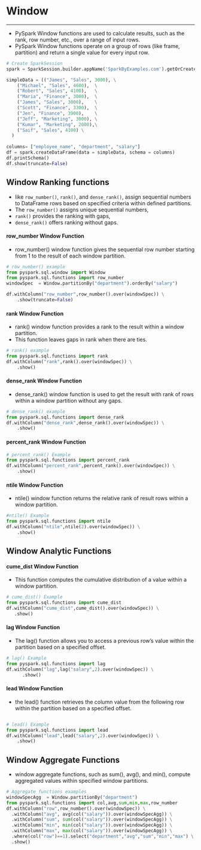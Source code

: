 # Window

---
* PySpark Window functions are used to calculate results, such as the rank, row number, etc., over a range of input rows.
* PySpark Window functions operate on a group of rows (like frame, partition) and return a single value for every input row.
```python
# Create SparkSession
spark = SparkSession.builder.appName('SparkByExamples.com').getOrCreate()

simpleData = (("James", "Sales", 3000), \
    ("Michael", "Sales", 4600),  \
    ("Robert", "Sales", 4100),   \
    ("Maria", "Finance", 3000),  \
    ("James", "Sales", 3000),    \
    ("Scott", "Finance", 3300),  \
    ("Jen", "Finance", 3900),    \
    ("Jeff", "Marketing", 3000), \
    ("Kumar", "Marketing", 2000),\
    ("Saif", "Sales", 4100) \
  )
 
columns= ["employee_name", "department", "salary"]
df = spark.createDataFrame(data = simpleData, schema = columns)
df.printSchema()
df.show(truncate=False)
```
## Window Ranking functions
* like `row_number()`, `rank()`, and `dense_rank()`, assign sequential numbers to DataFrame rows based on specified criteria within defined partitions.
* The `row_number()` assigns unique sequential numbers, 
* `rank()` provides the ranking with gaps, 
* `dense_rank()` offers ranking without gaps.
#### row_number Window Function
* row_number() window function gives the sequential row number starting from 1 to the result of each window partition.
```python
# row_number() example
from pyspark.sql.window import Window
from pyspark.sql.functions import row_number
windowSpec  = Window.partitionBy("department").orderBy("salary")

df.withColumn("row_number",row_number().over(windowSpec)) \
    .show(truncate=False)
```
#### rank Window Function
* rank() window function provides a rank to the result within a window partition. 
* This function leaves gaps in rank when there are ties.
```python
# rank() example
from pyspark.sql.functions import rank
df.withColumn("rank",rank().over(windowSpec)) \
    .show()
```
#### dense_rank Window Function
* dense_rank() window function is used to get the result with rank of rows within a window partition without any gaps.
```python
# dense_rank() example 
from pyspark.sql.functions import dense_rank
df.withColumn("dense_rank",dense_rank().over(windowSpec)) \
    .show()
```
#### percent_rank Window Function
```python
# percent_rank() Example
from pyspark.sql.functions import percent_rank
df.withColumn("percent_rank",percent_rank().over(windowSpec)) \
    .show()
```
#### ntile Window Function
* ntile() window function returns the relative rank of result rows within a window partition.
```python
#ntile() Example
from pyspark.sql.functions import ntile
df.withColumn("ntile",ntile(2).over(windowSpec)) \
    .show()
```
## Window Analytic Functions
#### cume_dist Window Function
* This function computes the cumulative distribution of a value within a window partition.
```python
# cume_dist() Example
from pyspark.sql.functions import cume_dist    
df.withColumn("cume_dist",cume_dist().over(windowSpec)) \
   .show()
```
#### lag Window Function
* The lag() function allows you to access a previous row’s value within the partition based on a specified offset.
```python
# lag() Example
from pyspark.sql.functions import lag    
df.withColumn("lag",lag("salary",2).over(windowSpec)) \
      .show()
```
#### lead Window Function
* the lead() function retrieves the column value from the following row within the partition based on a specified offset.
```python

# lead() Example
from pyspark.sql.functions import lead    
df.withColumn("lead",lead("salary",2).over(windowSpec)) \
    .show()
```
## Window Aggregate Functions
*  window aggregate functions, such as sum(), avg(), and min(), compute aggregated values within specified window partitions.
```python
# Aggregate functions examples
windowSpecAgg  = Window.partitionBy("department")
from pyspark.sql.functions import col,avg,sum,min,max,row_number 
df.withColumn("row",row_number().over(windowSpec)) \
  .withColumn("avg", avg(col("salary")).over(windowSpecAgg)) \
  .withColumn("sum", sum(col("salary")).over(windowSpecAgg)) \
  .withColumn("min", min(col("salary")).over(windowSpecAgg)) \
  .withColumn("max", max(col("salary")).over(windowSpecAgg)) \
  .where(col("row")==1).select("department","avg","sum","min","max") \
  .show()
```
